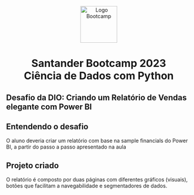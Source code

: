 <div align="center">
<img src="https://hermes.dio.me/tracks/03253ff0-95b9-4904-84e7-2063e9d6cb26.png" alt="Logo Bootcamp" width="100">
<h1>Santander Bootcamp 2023 <br> Ciência de Dados com Python</h1>
</div>

## Desafio da DIO: Criando um Relatório de Vendas elegante com Power BI

## Entendendo o desafio
O aluno deveria criar um relatório com base na sample financials do Power BI, a partir do passo a passo apresentado na aula

## Projeto criado

O relatório é composto por duas páginas com diferentes gráficos (visuais), botões que facilitam a navegabilidade e segmentadores de dados.
